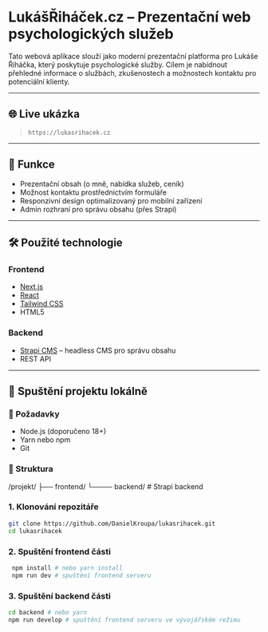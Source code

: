 # LukášŘiháček.cz – Prezentační web psychologických služeb

Tato webová aplikace slouží jako moderní prezentační platforma pro Lukáše Řiháčka, který poskytuje psychologické služby. Cílem je nabídnout přehledné informace o službách, zkušenostech a možnostech kontaktu pro potenciální klienty.

---

## 🌐 Live ukázka

> `https://lukasrihacek.cz`

---

## 🧠 Funkce

- Prezentační obsah (o mně, nabídka služeb, ceník)
- Možnost kontaktu prostřednictvím formuláře
- Responzivní design optimalizovaný pro mobilní zařízení
- Admin rozhraní pro správu obsahu (přes Strapi)

---

## 🛠 Použité technologie

### Frontend

- [Next.js](https://nextjs.org/)
- [React](https://react.dev/)
- [Tailwind CSS](https://tailwindcss.com/)
- HTML5

### Backend

- [Strapi CMS](https://strapi.io/) – headless CMS pro správu obsahu
- REST API

---

## 🚀 Spuštění projektu lokálně

### 🔧 Požadavky

- Node.js (doporučeno 18+)
- Yarn nebo npm
- Git

### 📁 Struktura

/projekt/
├── frontend/
└──── backend/ # Strapi backend

### 1. Klonování repozitáře

```bash
git clone https://github.com/DanielKroupa/lukasrihacek.git
cd lukasrihacek
```

### 2. Spuštění frontend části

```bash
 npm install # nebo yarn install
 npm run dev # spuštění frontend serveru
```

### 3. Spuštění backend části

```bash
cd backend # nebo yarn
npm run develop # spuštění frontend serveru ve vývojářském režimu
```
